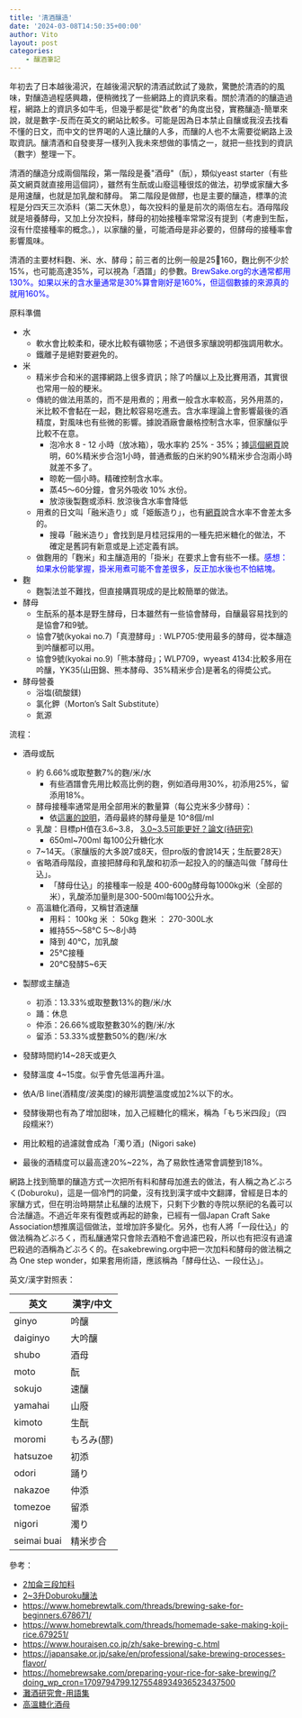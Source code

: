 ```yaml
---
title: '清酒釀造'
date: '2024-03-08T14:50:35+00:00'
author: Vito
layout: post
categories:
    - 釀酒筆記
---
```

年初去了日本越後湯沢，在越後湯沢駅的清酒試飲試了幾款，驚艷於清酒的的風味，對釀造過程感興趣，便稍微找了一些網路上的資訊來看。關於清酒的的釀造過程，網路上的資訊多如牛毛，但幾乎都是從"飲者"的角度出發，實務釀造-簡單來說，就是數字-反而在英文的網站比較多。可能是因為日本禁止自釀或我沒去找看不懂的日文，而中文的世界喝的人遠比釀的人多，而釀的人也不太需要從網路上汲取資訊。釀清酒和自發麥芽一樣列入我未來想做的事情之一，就把一些找到的資訊（數字）整理一下。

清酒的釀造分成兩個階段，第一階段是養"酒母"（酛），類似yeast starter（有些英文網頁就直接用這個詞），雖然有生酛或山廢這種很炫的做法，初學或家釀大多是用速釀，也就是加乳酸和酵母。 第二階段是做醪，也是主要的釀造，標準的流程是分四天三次添料（第二天休息），每次投料的量是前次的兩倍左右。酒母階段就是培養酵母，又加上分次投料，酵母的初始接種率常常沒有提到（考慮到生酝，沒有什麼接種率的概念。），以家釀的量，可能酒母是非必要的，但酵母的接種率會影響風味。

清酒的主要材料麴、米、水、酵母；前三者的比例一般是25:100:160，麴比例不少於15%，也可能高達35%，可以視為「酒譜」的參數。<font color="blue">BrewSake.org的水通常都用130%。如果以米的含水量通常是30%算會剛好是160%，但這個數據的來源真的就用160%。</font>

原料準備
- 水
    - 軟水會比較柔和，硬水比較有礦物感；不過很多家釀說明都強調用軟水。
    - 鐵離子是絕對要避免的。
- 米
    - 精米步合和米的選擇網路上很多資訊；除了吟釀以上及比賽用酒，其實很也常用一般的粳米。
    - 傳統的做法用蒸的，而不是用煮的；用煮一般含水率較高，另外用蒸的，米比較不會黏在一起，麴比較容易吃進去。含水率理論上會影響最後的酒精度，對風味也有些微的影響。據說酒廠會嚴格控制含水率，但家釀似乎比較不在意。
        - 泡冷水 8 - 12 小時（放冰箱），吸水率約 25% - 35%；據[這個網頁](https://homebrewsake.com/preparing-your-rice-for-sake-brewing/?doing_wp_cron=1709794799.1275548934936523437500)說明，60%精米步合泡1小時，普通煮飯的白米約90%精米步合泡兩小時就差不多了。
        - 晾乾一個小時。精確控制含水率。
        - 蒸45～60分鐘，會另外吸收 10% 水份。
        - 放涼後製麴或添料. 放涼後含水率會降低
    - 用煮的日文叫「融米造り」或「姫飯造り」，也有[網頁](https://www.houraisen.co.jp/ja/sake-brewing.html)說含水率不會差太多的。
        - 搜尋「融米造り」會找到是月桂冠採用的一種先把米糖化的做法，不確定是舊詞有新意或是上述定義有誤。
    - 做麴用的「麴米」和主釀造用的「掛米」在要求上會有些不一樣。<font color="blue">感想：如果水份能掌握，掛米用煮可能不會差很多，反正加水後也不怕結塊。</font>
- 麴
    - 麴製法並不難找，但直接購買現成的是比較簡單的做法。
- 酵母
    - 生酛系的基本是野生酵母，日本雖然有一些協會酵母，自釀最容易找到的是協會7和9號。
    - 協會7號(kyokai no.7)「真澄酵母」: WLP705:使用最多的酵母，從本釀造到吟釀都可以用。
    - 協會9號(kyokai no.9)「熊本酵母」；WLP709，wyeast 4134:比較多用在吟釀，YK35(山田錦、熊本酵母、35%精米步合)是著名的得奬公式。
- 酵母營養
    - 浴塩(硫酸鎂) 
    - 氯化鉀（Morton’s Salt Substitute）
    - 氮源

流程：
    
- 酒母或酛
    - 約 6.66%或取整數7%的麴/米/水
        - 有些酒譜會先用比較高比例的麴，例如酒母用30%，初添用25%，留添用18%。
    - 酵母接種率通常是用全部用米的數量算（每公克米多少酵母）：
        - 依[這裏的說明](https://www.brewsake.org/moto-shubo-yeast-starter)，酒母最終的酵母量是 10^8個/ml
    - 乳酸：目標pH值在3.6~3.8， [3.0~3.5可能更好？論文(待研究)](https://docs.google.com/document/d/1qliqnz37x0HqQ8owFcEaFoDRxVt5iZkeOZr9QYmvE0s/edit#heading=h.qh9shynzippr)
        - 650ml~700ml 每100公升糖化水
    - 7~14天。（家釀版的大多說7或8天，但pro版的會說14天；生酛要28天）
    - 省略酒母階段，直接把酵母和乳酸和初添一起投入的的釀造叫做「酵母仕込」。
        - 「酵母仕込」的接種率一般是 400-600g酵母每1000kg米（全部的米），乳酸添加量則是300-500ml每100公升水。
    - 高溫糖化酒母，又稱甘酒速釀
        - 用料： 100kg 米 ： 50kg 麴米 ： 270-300L水
        - 維持55～58°C 5～8小時
        - 降到 40°C，加乳酸
        - 25°C接種
        - 20°C發酵5~6天

- 製醪或主釀造
    - 初添：13.33%或取整數13%的麴/米/水
    - 踊：休息
    - 仲添：26.66%或取整數30%的麴/米/水
    - 留添：53.33%或整數50%的麴/米/水
- 發酵時間約14~28天或更久
- 發酵溫度 4~15度。似乎會先低溫再升溫。
- 依A/B line(酒精度/波美度)的線形調整溫度或加2%以下的水。
- 發酵後期也有為了增加甜味，加入己經糖化的糯米，稱為「もち米四段」（四段糯米?）
- 用比較粗的過濾就會成為「濁り酒」(Nigori sake)
- 最後的酒精度可以最高達20%~22%，為了易飲性通常會調整到18%。

網路上找到簡單的釀造方式一次把所有料和酵母加進去的做法，有人稱之為どぶろく(Doburoku)，這是一個冷門的詞彙，沒有找到漢字或中文翻譯，曾經是日本的家釀方式，但在明治時期禁止私釀的法規下，只剩下少數的寺院以祭祀的名義可以合法釀造。不過近年來有復甦或再起的跡象，已經有一個Japan Craft Sake Association想推廣這個做法，並增加許多變化。另外，也有人將「一段仕込」的做法稱為どぶろく，而私釀通常只會除去酒粕不會過濾巴殺，所以也有把沒有過濾巴殺過的酒稱為どぶろく的。在sakebrewing.org中把一次加料和酵母的做法稱之為 One step wonder，如果套用術語，應該稱為「酵母仕込、一段仕込」。

英文/漢字對照表：

|英文 | 漢字/中文 | 
|-- | -- |
| ginyo | 吟釀 |
| daiginyo | 大吟釀 |
| shubo | 酒母 |
| moto | 酛 |
| sokujo | 速釀 |
| yamahai | 山廢 |
| kimoto | 生酛 |
| moromi | もろみ(醪) |
| hatsuzoe | 初添 |
| odori | 踊り |
| nakazoe | 仲添 | 
| tomezoe | 留添 |
| nigori | 濁り |
| seimai buai| 精米步合 |


參考：

- [2加侖三段加料](https://homebrewsake.com/recipe/)
- [2~3升Doburoku釀法](https://www.brewsake.org/homebrew-recipe)
- https://www.homebrewtalk.com/threads/brewing-sake-for-beginners.678671/
- https://www.homebrewtalk.com/threads/homemade-sake-making-koji-rice.679251/
- https://www.houraisen.co.jp/zh/sake-brewing-c.html
- https://japansake.or.jp/sake/en/professional/sake-brewing-processes-flavor/
- https://homebrewsake.com/preparing-your-rice-for-sake-brewing/?doing_wp_cron=1709794799.1275548934936523437500
- [灘酒研究會-用語集](http://www.nada-ken.com/main/jp/)
- [高溫糖化酒母](https://www.nada-ken.com/main/en/index_k/185.html)